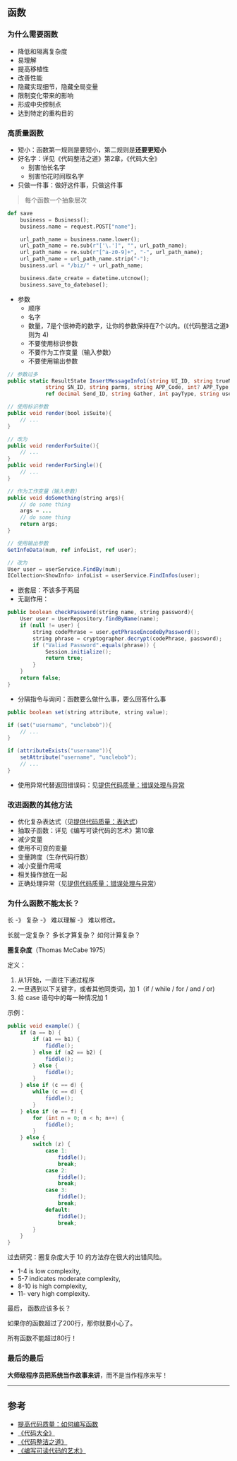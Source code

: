 
## 函数

### 为什么需要函数

* 降低和隔离复杂度
* 易理解
* 提高移植性
* 改善性能
* 隐藏实现细节，隐藏全局变量
* 限制变化带来的影响
* 形成中央控制点
* 达到特定的重构目的


### 高质量函数

* 短小：函数第一规则是要短小，第二规则是**还要更短小**
* 好名字：详见《代码整洁之道》第2章，《代码大全》
    - 别害怕长名字
	- 别害怕花时间取名字
* 只做一件事：做好这件事，只做这件事

> 每个函数一个抽象层次

```python
def save
	business = Business();
	business.name = request.POST["name"];

	url_path_name = business.name.lower();
	url_path_name = re.sub(r"['\.']", "", url_path_name);
	url_path_name = re.sub(r"[^a-z0-9]+", "-", url_path_name);
	url_path_name = url_path_name.strip("-");
	business.url = "/biz/" + url_path_name;

	business.date_create = datetime.utcnow();
	business.save_to_datebase();

```

* 参数
    - 顺序
	- 名字
	- 数量，7是个很神奇的数字，让你的参数保持在7个以内。(《代码整洁之道》则为 4)
	- 不要使用标识参数
	- 不要作为工作变量（输入参数）
	- 不要使用输出参数

```csharp
// 参数过多
public static ResultState InsertMessageInfo1(string UI_ID, string trueName, string idCardNO, string mobile, 
            string SN_ID, string parms, string APP_Code, int? APP_Type, int Send_State, int ValidateTime, 
            ref decimal Send_ID, string Gather, int payType, string use, string orderNo, params bool[] arrSendState)
```

```java
// 使用标识参数
public void render(bool isSuite){
	// ...
}

// 改为
public void renderForSuite(){
	// ...
}
public void renderForSingle(){
	// ...
}

```

```java
// 作为工作变量（输入参数）
public void doSomething(string args){
	// do some thing
	args = ...
	// do some thing
	return args;
}
```

```csharp
// 使用输出参数
GetInfoData(num, ref infoList, ref user);

// 改为
User user = userService.FindBy(num);
ICollection<ShowInfo> infoList = userService.FindInfos(user);
```

* 嵌套层：不该多于两层
* 无副作用：

```java
public boolean checkPassword(string name, string password){
	User user = UserRepository.findByName(name);
	if (null != user) {
		string codePhrase = user.getPhraseEncodeByPassword();
		string phrase = cryptographer.decrypt(codePhrase, password);
		if ("Valiad Password".equals(phrase)) {
			Session.initialize();
			return true;
		}
	}
	return false;
}
```

* 分隔指令与询问：函数要么做什么事，要么回答什么事

```java
public boolean set(string attribute, string value);

if (set("username", "unclebob")){
	// ...
}
```

```java
if (attributeExists("username")){
	setAttribute("username", "unclebob");
	// ...
}
```

* 使用异常代替返回错误码：见[提供代码质量：错误处理与异常](./about-coding/exceptions.md)



### 改进函数的其他方法

* 优化复杂表达式（见[提供代码质量：表达式](./about-coding/conditions.md)）
* 抽取子函数：详见《编写可读代码的艺术》第10章
* 减少变量
* 使用不可变的变量
* 变量跨度（生存代码行数）
* 减小变量作用域
* 相关操作放在一起
* 正确处理异常（见[提供代码质量：错误处理与异常](./about-coding/exceptions.md)）



### 为什么函数不能太长？

长 -》 复杂 -》 难以理解 -》 难以修改。

长就一定复杂？
多长才算复杂？
如何计算复杂？

 **圈复杂度**（Thomas McCabe 1975）

 定义：

 1. 从1开始，一直往下通过程序
 2. 一旦遇到以下关键字，或者其他同类词，加 1（if / while / for / and / or)
 3. 给 case 语句中的每一种情况加 1

示例：

```java
public void example() {
    if (a == b) {
		if (a1 == b1) {
			fiddle();
		} else if (a2 == b2) {
			fiddle();
		} else {
			fiddle();
		}
	} else if (c == d) {
		while (c == d) {
			fiddle();
		}
	} else if (e == f) {
		for (int n = 0; n < h; n++) {
			fiddle();
		}
	} else {
		switch (z) {
			case 1:
				fiddle();
				break;
			case 2:
				fiddle();
				break;
			case 3:
				fiddle();
				break;
			default:
				fiddle();
				break;
		}
	}
}
```

过去研究：圈复杂度大于 10 的方法存在很大的出错风险。

* 1-4 is low complexity,
* 5-7 indicates moderate complexity,
* 8-10 is high complexity,
* 11- very high complexity.


最后，
函数应该多长？

如果你的函数超过了200行，那你就要小心了。

所有函数不能超过80行！



### 最后的最后

**大师级程序员把系统当作故事来讲**，而不是当作程序来写！



***

## 参考

* [提高代码质量：如何编写函数](http://luopq.com/2016/02/21/write-good-function/)
* [《代码大全》](https://book.douban.com/subject/1477390/)
* [《代码整洁之道》](https://book.douban.com/subject/4199741/)
* [《编写可读代码的艺术》](https://book.douban.com/subject/10797189/)

